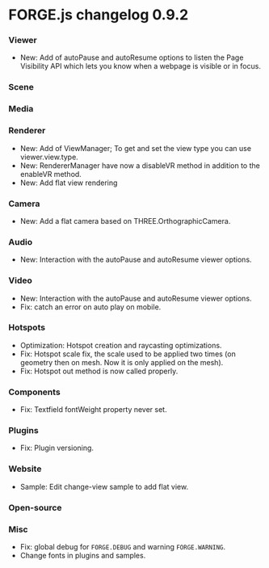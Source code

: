 # FORGE.js changelog 0.9.2

### Viewer

- New: Add of autoPause and autoResume options to listen the Page Visibility API which lets you know when a webpage is visible or in focus.

### Scene


### Media


### Renderer

- New: Add of ViewManager; To get and set the view type you can use viewer.view.type.
- New: RendererManager have now a disableVR method in addition to the enableVR method.
- New: Add flat view rendering

### Camera

- New: Add a flat camera based on THREE.OrthographicCamera.

### Audio

- New: Interaction with the autoPause and autoResume viewer options.

### Video

- New: Interaction with the autoPause and autoResume viewer options.
- Fix: catch an error on auto play on mobile.

### Hotspots

- Optimization: Hotspot creation and raycasting optimizations.
- Fix: Hotspot scale fix, the scale used to be applied two times (on geometry then on mesh. Now it is only applied on the mesh).
- Fix: Hotspot out method is now called properly.

### Components

- Fix: Textfield fontWeight property never set.

### Plugins

- Fix: Plugin versioning.

### Website

- Sample: Edit change-view sample to add flat view.

### Open-source


### Misc

- Fix: global debug for `FORGE.DEBUG` and warning `FORGE.WARNING`.
- Change fonts in plugins and samples.
